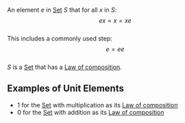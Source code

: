 An element $e$ in [Set](./Sets/Set.md) $S$ that for all $x$ in $S$:  
$$ex = x = xe$$  
This includes a commonly used step:  
$$e=ee$$  
$S$ is a [Set](./Sets/Set.md) that has a [Law of composition](./Law-of-composition.md).  
## Examples of Unit Elements  
- 1 for the [Set](./Sets/Set.md) with multiplication as its [Law of composition](./Law-of-composition.md)  
- 0 for the [Set](./Sets/Set.md) with addition as its [Law of composition](./Law-of-composition.md)